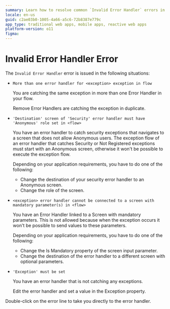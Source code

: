 ```yaml
---
summary: Learn how to resolve common `Invalid Error Handler` errors in OutSystems 11 (O11) by managing exception flows and screen parameters.
locale: en-us
guid: c2ae03b0-1005-4a66-a5c6-72b8387e779c
app_type: traditional web apps, mobile apps, reactive web apps
platform-version: o11
figma:
---
```


# Invalid Error Handler Error

The `Invalid Error Handler` error is issued in the following situations:

* `More than one error handler for <exception> exception in flow`
  
    You are catching the same exception in more than one Error Handler in your flow.

    Remove Error Handlers are catching the exception in duplicate.

* `'Destination' screen of 'Security' error handler must have 'Anonymous' role set in <flow>`
  
    You have an error handler to catch security exceptions that navigates to a screen that does not allow Anonymous users. The exception flow of an error handler that catches Security or Not Registered exceptions must start with an Anonymous screen, otherwise it won't be possible to execute the exception flow.

    Depending on your application requirements, you have to do one of the following: 
    
    * Change the destination of your security error handler to an Anonymous screen.
    * Change the role of the screen.

* `<exception> error handler cannot be connected to a screen with mandatory parameter(s) in <flow>`
  
    You have an Error Handler linked to a Screen with mandatory parameters. This is not allowed because when the exception occurs it won't be possible to send values to these parameters.

    Depending on your application requirements, you have to do one of the following:
    
    * Change the Is Mandatory property of the screen input parameter.
    * Change the destination of the error handler to a different screen with optional parameters.

* `'Exception' must be set`

    You have an error handler that is not catching any exceptions.

    Edit the error handler and set a value in the Exception property.

Double-click on the error line to take you directly to the error handler.
